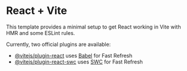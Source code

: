# React + Vite

This template provides a minimal setup to get React working in Vite with HMR and some ESLint rules.

Currently, two official plugins are available:

- [@vitejs/plugin-react](https://github.com/vitejs/vite-plugin-react/blob/main/packages/plugin-react/README.md) uses [Babel](https://babeljs.io/) for Fast Refresh
- [@vitejs/plugin-react-swc](https://github.com/vitejs/vite-plugin-react-swc) uses [SWC](https://swc.rs/) for Fast Refresh


<!-- Project Details: -->
<!-- 
1.This is Frontend E-commerce Website.
2.This project is made by Redux Toolkit and UseContext API by using useContext Hook.
3.Also in it i use gsap library for animation.
4.use, Formik and Yup for form data collection and validation.

5.This project show 
landing page,
product listing,
product detail,
add to cart system
multi step process to payout
order history page
login/signup page,
admin panel in which admin can perform operation like CURD. -->